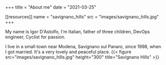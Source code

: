 +++
title = "About me"
date = "2021-03-25"

[[resources]]
  name = "savignano_hills"
  src = "images/savignano_hills.jpg"
+++

My name is Igor D'Astolfo, I'm Italian, father of three children, DevOps engineer, Cyclist for passion.

I live in a small town near Modena, Savignano sul Panaro, since 1998, when I got married.
It's a very lovely and peaceful place.
{{< figure src="images/savignano_hills.jpg" height="300" title="Savignano Hills" >}}